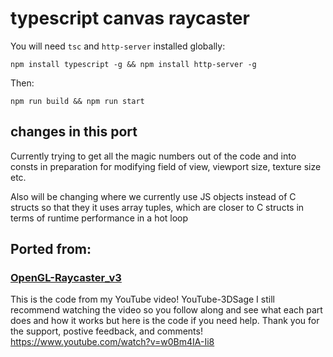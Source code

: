 # typescript canvas raycaster

You will need `tsc` and `http-server` installed globally:

`npm install typescript -g && npm install http-server -g`

Then:

`npm run build && npm run start`

## changes in this port

Currently trying to get all the magic numbers out of the code and into consts
in preparation for modifying field of view, viewport size, texture size etc.

Also will be changing where we currently use JS objects instead of C structs so 
that they it uses array tuples, which are closer to C structs in terms of 
runtime performance in a hot loop

## Ported from:

### [OpenGL-Raycaster_v3](https://github.com/3DSage/OpenGL-Raycaster_v3)

This is the code from my YouTube video! YouTube-3DSage I still recommend watching the video so you follow along and see what each part does and how it works but here is the code if you need help. Thank you for the support, postive feedback, and comments!
https://www.youtube.com/watch?v=w0Bm4IA-Ii8

